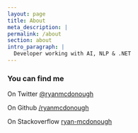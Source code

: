 ```yaml
---
layout: page
title: About
meta_description: |
permalink: /about
section: about
intro_paragraph: |
  Developer working with AI, NLP & .NET
---
```


### You can find me

On Twitter [@ryanmcdonough](https://www.twitter.com/ryanmcdonough)

On Github [/ryanmcdonough](https://www.github.com/ryanmcdonough)

On Stackoverflow [ryan-mcdonough](https://stackoverflow.com/users/442624/ryan-mcdonough)
